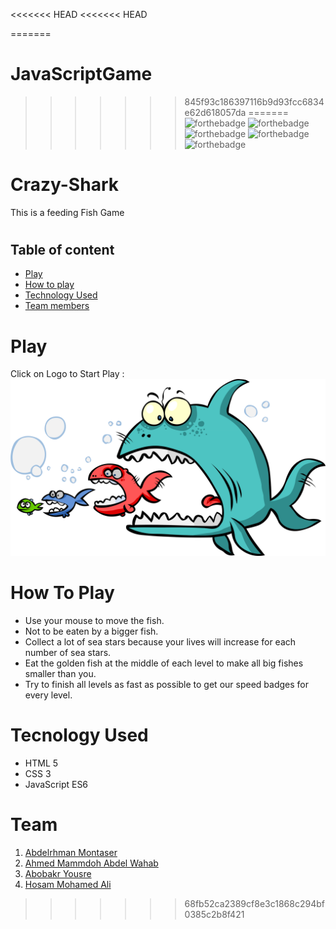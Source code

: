 <<<<<<< HEAD
<<<<<<< HEAD

=======
# JavaScriptGame
>>>>>>> 845f93c186397116b9d93fcc6834e62d618057da
=======
![forthebadge](https://forthebadge.com/images/badges/built-by-developers.svg)
![forthebadge](https://forthebadge.com/images/badges/uses-brains.svg)
![forthebadge](https://forthebadge.com/images/badges/powered-by-coffee.svg)
![forthebadge](https://forthebadge.com/images/badges/powered-by-black-magic.svg)
![forthebadge](https://forthebadge.com/images/badges/makes-people-smile.svg)
#
# Crazy-Shark
This is a feeding Fish Game
#

## Table of content
* [Play](#play)
* [How to play](#how-to-play)
* [Technology Used](#technology-used) 
* [Team members](#team-members)

# Play
Click on Logo to Start Play :
[![Logo](./Div/Welcome/logo3.png)](https://crazy-shark.herokuapp.com/)


# How To Play
- Use your mouse to move the fish. 
- Not to be eaten by a bigger fish.
- Collect a lot of sea stars because your lives will increase for each number of sea stars.
- Eat the golden fish at the middle of each level to make all big fishes smaller than you.
- Try to finish all levels as fast as possible to get our speed badges for every level.

# Tecnology Used
* HTML 5
* CSS 3
* JavaScript ES6

# Team    
1) [Abdelrhman Montaser](https://www.linkedin.com/in/abdelrahman-montaser/)
2) [Ahmed Mammdoh Abdel Wahab](https://www.linkedin.com/in/ahmedmamdouh94/)
3) [Abobakr Yousre](https://www.linkedin.com/in/abobakryousre/)
4) [Hosam Mohamed Ali](https://www.linkedin.com/in/hossam-ali-940/)
>>>>>>> 68fb52ca2389cf8e3c1868c294bf0385c2b8f421

